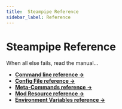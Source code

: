 ```yaml
---
title:  Steampipe Reference
sidebar_label: Reference
---
```


# Steampipe Reference

When all else fails, read the manual...

- **[Command line reference →](reference/cli/overview)**
- **[Config File reference →](reference/config-files/overview)**
- **[Meta-Commands reference →](reference/dot-commands/overview)**
- **[Mod Resource reference →](reference/mod-resources/overview)**
- **[Environment Variables reference →](reference/env-vars/overview)**

